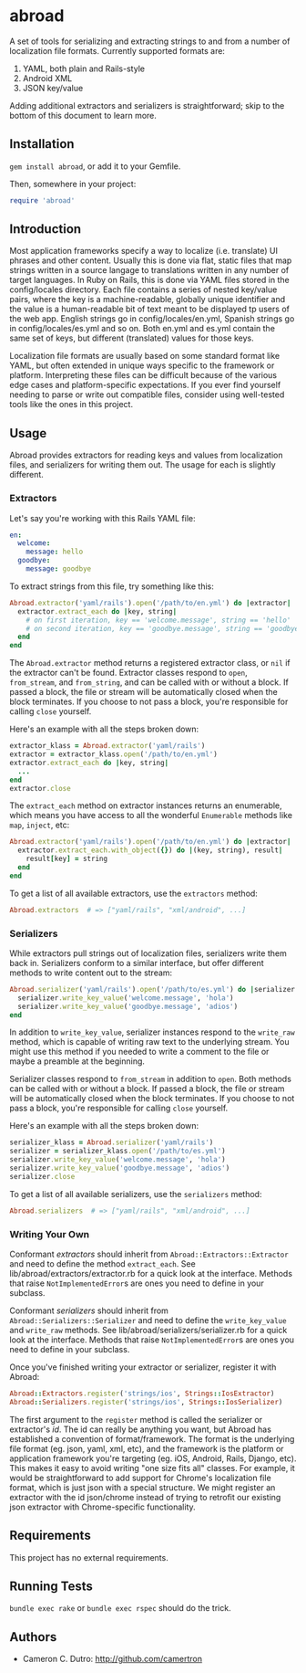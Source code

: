 abroad
====================

A set of tools for serializing and extracting strings to and from a number of localization file formats. Currently supported formats are:

1. YAML, both plain and Rails-style
2. Android XML
3. JSON key/value

Adding additional extractors and serializers is straightforward; skip to the bottom of this document to learn more.

## Installation

`gem install abroad`, or add it to your Gemfile.

Then, somewhere in your project:

```ruby
require 'abroad'
```

## Introduction

Most application frameworks specify a way to localize (i.e. translate) UI phrases and other content. Usually this is done via flat, static files that map strings written in a source langage to translations written in any number of target languages. In Ruby on Rails, this is done via YAML files stored in the config/locales directory. Each file contains a series of nested key/value pairs, where the key is a machine-readable, globally unique identifier and the value is a human-readable bit of text meant to be displayed tp users of the web app. English strings go in config/locales/en.yml, Spanish strings go in config/locales/es.yml and so on. Both en.yml and es.yml contain the same set of keys, but different (translated) values for those keys.

Localization file formats are usually based on some standard format like YAML, but often extended in unique ways specific to the framework or platform. Interpreting these files can be difficult because of the various edge cases and platform-specific expectations. If you ever find yourself needing to parse or write out compatible files, consider using well-tested tools like the ones in this project.

## Usage

Abroad provides extractors for reading keys and values from localization files, and serializers for writing them out. The usage for each is slightly different.

### Extractors

Let's say you're working with this Rails YAML file:

```yaml
en:
  welcome:
    message: hello
  goodbye:
    message: goodbye
```

To extract strings from this file, try something like this:

```ruby
Abroad.extractor('yaml/rails').open('/path/to/en.yml') do |extractor|
  extractor.extract_each do |key, string|
    # on first iteration, key == 'welcome.message', string == 'hello'
    # on second iteration, key == 'goodbye.message', string == 'goodbye'
  end
end
```

The `Abroad.extractor` method returns a registered extractor class, or `nil` if the extractor can't be found. Extractor classes respond to `open`, `from_stream`, and `from_string`, and can be called with or without a block. If passed a block, the file or stream will be automatically closed when the block terminates. If you choose to not pass a block, you're responsible for calling `close` yourself.

Here's an example with all the steps broken down:

```ruby
extractor_klass = Abroad.extractor('yaml/rails')
extractor = extractor_klass.open('/path/to/en.yml')
extractor.extract_each do |key, string|
  ...
end
extractor.close
```

The `extract_each` method on extractor instances returns an enumerable, which means you have access to all the wonderful `Enumerable` methods like `map`, `inject`, etc:

```ruby
Abroad.extractor('yaml/rails').open('/path/to/en.yml') do |extractor|
  extractor.extract_each.with_object({}) do |(key, string), result|
    result[key] = string
  end
end
```

To get a list of all available extractors, use the `extractors` method:

```ruby
Abroad.extractors  # => ["yaml/rails", "xml/android", ...]
```

### Serializers

While extractors pull strings out of localization files, serializers write them back in. Serializers conform to a similar interface, but offer different methods to write content out to the stream:

```ruby
Abroad.serializer('yaml/rails').open('/path/to/es.yml') do |serializer|
  serializer.write_key_value('welcome.message', 'hola')
  serializer.write_key_value('goodbye.message', 'adios')
end
```

In addition to `write_key_value`, serializer instances respond to the `write_raw` method, which is capable of writing raw text to the underlying stream. You might use this method if you needed to write a comment to the file or maybe a preamble at the beginning.

Serializer classes respond to `from_stream` in addition to `open`. Both methods can be called with or without a block. If passed a block, the file or stream will be automatically closed when the block terminates. If you choose to not pass a block, you're responsible for calling `close` yourself.

Here's an example with all the steps broken down:

```ruby
serializer_klass = Abroad.serializer('yaml/rails')
serializer = serializer_klass.open('/path/to/es.yml')
serializer.write_key_value('welcome.message', 'hola')
serializer.write_key_value('goodbye.message', 'adios')
serializer.close
```

To get a list of all available serializers, use the `serializers` method:

```ruby
Abroad.serializers  # => ["yaml/rails", "xml/android", ...]
```

### Writing Your Own

Conformant _extractors_ should inherit from `Abroad::Extractors::Extractor` and need to define the method `extract_each`. See lib/abroad/extractors/extractor.rb for a quick look at the interface. Methods that raise `NotImplementedError`s are ones you need to define in your subclass.

Conformant _serializers_ should inherit from `Abroad::Serializers::Serializer` and need to define the `write_key_value` and `write_raw` methods. See lib/abroad/serializers/serializer.rb for a quick look at the interface. Methods that raise `NotImplementedError`s are ones you need to define in your subclass.

Once you've finished writing your extractor or serializer, register it with Abroad:

```ruby
Abroad::Extractors.register('strings/ios', Strings::IosExtractor)
Abroad::Serializers.register('strings/ios', Strings::IosSerializer)
```

The first argument to the `register` method is called the serializer or extractor's _id_. The id can really be anything you want, but Abroad has established a convention of format/framework. The format is the underlying file format (eg. json, yaml, xml, etc), and the framework is the platform or application framework you're targeting (eg. iOS, Android, Rails, Django, etc). This makes it easy to avoid writing "one size fits all" classes. For example, it would be straightforward to add support for Chrome's localization file format, which is just json with a special structure. We might register an extractor with the id json/chrome instead of trying to retrofit our existing json extractor with Chrome-specific functionality.

## Requirements

This project has no external requirements.

## Running Tests

`bundle exec rake` or `bundle exec rspec` should do the trick.

## Authors

* Cameron C. Dutro: http://github.com/camertron
